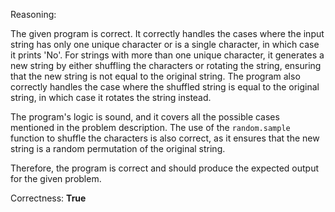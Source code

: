 Reasoning:

The given program is correct. It correctly handles the cases where the input string has only one unique character or is a single character, in which case it prints 'No'. For strings with more than one unique character, it generates a new string by either shuffling the characters or rotating the string, ensuring that the new string is not equal to the original string. The program also correctly handles the case where the shuffled string is equal to the original string, in which case it rotates the string instead.

The program's logic is sound, and it covers all the possible cases mentioned in the problem description. The use of the `random.sample` function to shuffle the characters is also correct, as it ensures that the new string is a random permutation of the original string.

Therefore, the program is correct and should produce the expected output for the given problem.

Correctness: **True**